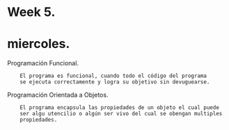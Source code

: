 # Week 5.
# miercoles.
    
Programación Funcional.

        El programa es funcional, cuando todo el código del programa 
        se ejecuta correctamente y logra su objetivo sin devuguearse.

Programación Orientada a Objetos.

        El programa encapsula las propiedades de un objeto el cual puede 
        ser algu utencilio o algún ser vivo del cual se obengan multiples 
        propiedades.
    
